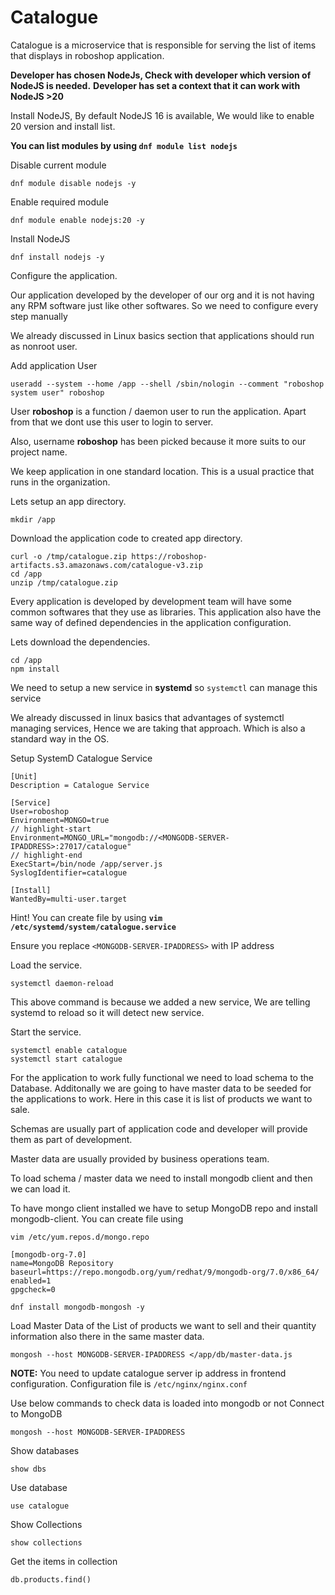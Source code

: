 
# Catalogue

Catalogue is a microservice that is responsible for serving the list of items that displays in roboshop application.

**Developer has chosen NodeJs, Check with developer which version of NodeJS is needed.**
**Developer has set a context that it can work with NodeJS >20**

Install NodeJS, By default NodeJS 16 is available, We would like to enable 20 version and install list.

**You can list modules by using `dnf module list nodejs`**

Disable current module
```shell 
dnf module disable nodejs -y
```

Enable required module
```shell
dnf module enable nodejs:20 -y
```

Install NodeJS 
```shell 
dnf install nodejs -y
```

Configure the application.

Our application developed by the developer of our org and it is not having any RPM software just like other softwares. So we need to configure every step manually

We already discussed in Linux basics section that applications should run as nonroot user.

Add application User

```shell 
useradd --system --home /app --shell /sbin/nologin --comment "roboshop system user" roboshop
```

User **roboshop** is a function / daemon user to run the application. Apart from that we dont use this user to login to server.

Also, username **roboshop** has been picked because it more suits to our project name.

We keep application in one standard location. This is a usual practice that runs in the organization.

Lets setup an app directory. 

```shell
mkdir /app 
```

Download the application code to created app directory. 

```shell
curl -o /tmp/catalogue.zip https://roboshop-artifacts.s3.amazonaws.com/catalogue-v3.zip 
cd /app 
unzip /tmp/catalogue.zip
```

Every application is developed by development team will have some common softwares that they use as libraries. This application also have the same way of defined dependencies in the application configuration.

Lets download the dependencies. 

```shell 
cd /app 
npm install 
```

We need to setup a new service in **systemd** so `systemctl` can manage this service

We already discussed in linux basics that advantages of systemctl managing services, Hence we are taking that approach. Which is also a standard way in the OS. 


Setup SystemD Catalogue Service 

```unit file (systemd) title=/etc/systemd/system/catalogue.service
[Unit]
Description = Catalogue Service

[Service]
User=roboshop
Environment=MONGO=true
// highlight-start
Environment=MONGO_URL="mongodb://<MONGODB-SERVER-IPADDRESS>:27017/catalogue"
// highlight-end
ExecStart=/bin/node /app/server.js
SyslogIdentifier=catalogue

[Install]
WantedBy=multi-user.target
```

Hint! You can create file by using **`vim /etc/systemd/system/catalogue.service`**

Ensure you replace `<MONGODB-SERVER-IPADDRESS>` with IP address

Load the service.

```shell 
systemctl daemon-reload
```

This above command is because we added a new service, We are telling systemd to reload so it will detect new service.

Start the service.

```shell 
systemctl enable catalogue 
systemctl start catalogue
```

For the application to work fully functional we need to load schema to the Database. Additonally we are going to have master data to be seeded for the applications to work. Here in this case it is list of products we want to sale.


Schemas are usually part of application code and developer will provide them as part of development.

Master data are usually provided by business operations team.

To load schema / master data we need to install mongodb client and then we can load it.

To have mongo client installed we have to setup MongoDB repo and install mongodb-client. You can create file using

```
vim /etc/yum.repos.d/mongo.repo
```

``` shell
[mongodb-org-7.0]
name=MongoDB Repository
baseurl=https://repo.mongodb.org/yum/redhat/9/mongodb-org/7.0/x86_64/
enabled=1
gpgcheck=0
```

```shell 
dnf install mongodb-mongosh -y
```


Load Master Data of the List of products we want to sell and their quantity information also there in the same master data. 

```
mongosh --host MONGODB-SERVER-IPADDRESS </app/db/master-data.js
```

**NOTE:**
You need to update catalogue server ip address in frontend configuration. 
Configuration file is `/etc/nginx/nginx.conf` 

Use below commands to check data is loaded into mongodb or not
Connect to MongoDB
```
mongosh --host MONGODB-SERVER-IPADDRESS
```

Show databases
```
show dbs
```

Use database
```
use catalogue
```

Show Collections
```
show collections
```

Get the items in collection
```
db.products.find()
```